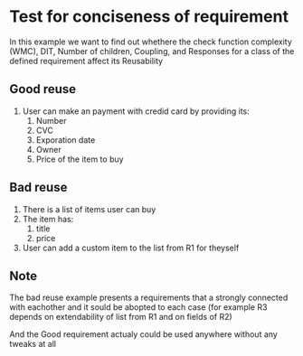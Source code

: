 # Test for conciseness of requirement

In this example we want to find out whethere the check function complexity (WMC), DIT, Number of children, Coupling, and Responses for a class of the defined requirement affect its Reusability

## Good reuse

1. User can make an payment with credid card by providing its:
   1. Number
   2. CVC
   3. Exporation date
   4. Owner
   5. Price of the item to buy

## Bad reuse

1. There is a list of items user can buy
2. The item has:
   1. title
   2. price
3. User can add a custom item to the list from R1 for theyself

## Note

The bad reuse example presents a requirements that a strongly connected with eachother and it sould be abopted to each case (for example R3 depends on extendability of list from R1 and on fields of R2)

And the Good requirement actualy could be used anywhere without any tweaks at all
